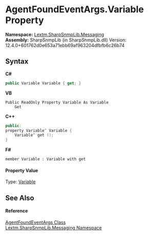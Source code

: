 # AgentFoundEventArgs.Variable Property 
 

**Namespace:**&nbsp;<a href="N_Lextm_SharpSnmpLib_Messaging">Lextm.SharpSnmpLib.Messaging</a><br />**Assembly:**&nbsp;SharpSnmpLib (in SharpSnmpLib.dll) Version: 12.4.0+601762d0e653a71ebb69af963204dfbfb6c26b74

## Syntax

**C#**<br />
``` C#
public Variable Variable { get; }
```

**VB**<br />
``` VB
Public ReadOnly Property Variable As Variable
	Get
```

**C++**<br />
``` C++
public:
property Variable^ Variable {
	Variable^ get ();
}
```

**F#**<br />
``` F#
member Variable : Variable with get

```


#### Property Value
Type: <a href="T_Lextm_SharpSnmpLib_Variable">Variable</a>

## See Also


#### Reference
<a href="T_Lextm_SharpSnmpLib_Messaging_AgentFoundEventArgs">AgentFoundEventArgs Class</a><br /><a href="N_Lextm_SharpSnmpLib_Messaging">Lextm.SharpSnmpLib.Messaging Namespace</a><br />